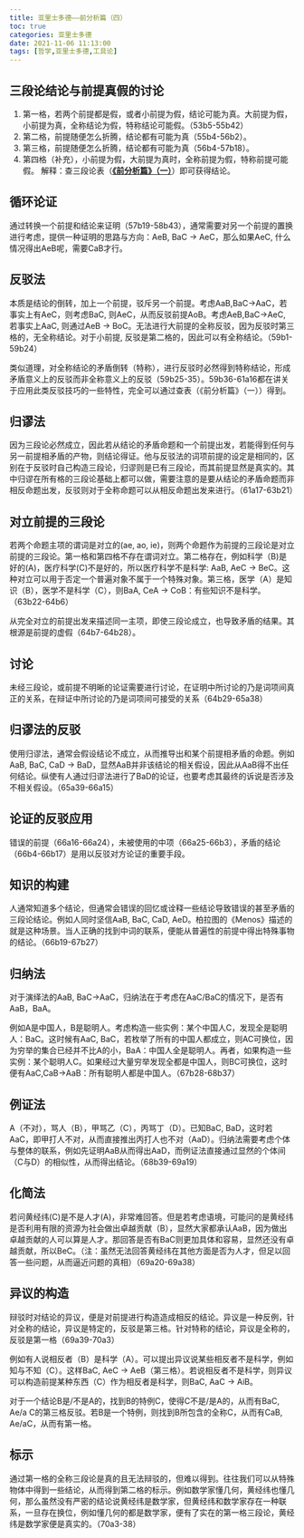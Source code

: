 ```yaml
---
title: 亚里士多德——前分析篇（四）
toc: true
categories: 亚里士多德
date: 2021-11-06 11:13:00
tags: [哲学,亚里士多德,工具论]
---
```


## 三段论结论与前提真假的讨论

1. 第一格，若两个前提都是假，或者小前提为假，结论可能为真。大前提为假，小前提为真，全称结论为假，特称结论可能假。（53b5-55b42）
2. 第二格，前提随便怎么折腾，结论都有可能为真（55b4-56b2）。
3. 第三格，前提随便怎么折腾，结论都有可能为真（56b4-57b18）。
4. 第四格（补充），小前提为假，大前提为真时，全称前提为假，特称前提可能假。
解释：查三段论表（[**《前分析篇》（一）**](/2021/10/24/亚里士多德/亚里士多德——前分析篇（一）/)）即可获得结论。

## 循环论证

通过转换一个前提和结论来证明（57b19-58b43），通常需要对另一个前提的置换进行考虑，提供一种证明的思路与方向：AeB, BaC -> AeC，那么如果AeC, 什么情况得出AeB呢，需要CaB才行。

## 反驳法

本质是结论的倒转，加上一个前提，驳斥另一个前提。考虑AaB,BaC->AaC，若事实上有AeC，则考虑BaC, 则AeC，从而反驳前提AoB。考虑AeB,BaC->AeC, 若事实上AaC, 则通过AeB -> BoC。无法进行大前提的全称反驳，因为反驳时第三格的，无全称结论。对于小前提, 反驳是第二格的，因此可以有全称结论。（59b1-59b24）

类似道理，对全称结论的矛盾倒转（特称），进行反驳时必然得到特称结论，形成矛盾意义上的反驳而非全称意义上的反驳（59b25-35）。59b36-61a16都在讲关于应用此类反驳技巧的一些特性，完全可以通过查表（《前分析篇》（一））得到。

## 归谬法

因为三段论必然成立，因此若从结论的矛盾命题和一个前提出发，若能得到任何与另一前提相矛盾的产物，则结论得证。他与反驳法的词项前提的设定是相同的，区别在于反驳时自己构造三段论，归谬则是已有三段论，而其前提显然是真实的。其中归谬在所有格的三段论基础上都可以做，需要注意的是要从结论的矛盾命题而非相反命题出发，反驳则对于全称命题可以从相反命题出发来进行。（61a17-63b21）

## 对立前提的三段论

若两个命题主项的谓词是对立的(ae, ao, ie)，则两个命题作为前提的三段论是对立前提的三段论。第一格和第四格不存在谓词对立。第二格存在，例如科学（B)是好的(A)，医疗科学(C)不是好的，所以医疗科学不是科学: AaB, AeC -> BeC。这种对立可以用于否定一个普遍对象不属于一个特殊对象。第三格，医学（A）是知识（B），医学不是科学（C），则BaA, CeA -> CoB：有些知识不是科学。（63b22-64b6）

从完全对立的前提出发来描述同一主项，即使三段论成立，也导致矛盾的结果。其根源是前提的虚假（64b7-64b28）。

## 讨论

未经三段论，或前提不明晰的论证需要进行讨论，在证明中所讨论的乃是词项间真正的关系，在辩证中所讨论的乃是词项间可接受的关系（64b29-65a38）

## 归谬法的反驳

使用归谬法，通常会假设结论不成立，从而推导出和某个前提相矛盾的命题。例如AaB, BaC, CaD -> BaD，显然AaB并非该结论的相关假设，因此从AaB得不出任何结论。纵使有人通过归谬法进行了BaD的论证，也要考虑其最终的诉说是否涉及不相关假设。（65a39-66a15）

## 论证的反驳应用

错误的前提（66a16-66a24），未被使用的中项（66a25-66b3），矛盾的结论（66b4-66b17）是用以反驳对方论证的重要手段。

## 知识的构建

人通常知道多个结论，但通常会错误的回忆或诠释一些结论导致错误的甚至矛盾的三段论结论。例如人同时坚信AaB, BaC, CaD, AeD。柏拉图的《Menos》描述的就是这种场景。当人正确的找到中词的联系，便能从普遍性的前提中得出特殊事物的结论。（66b19-67b27）

## 归纳法

对于演绎法的AaB, BaC->AaC，归纳法在于考虑在AaC/BaC的情况下，是否有AaB，BaA。

例如A是中国人，B是聪明人。考虑构造一些实例：某个中国人C，发现全是聪明人：BaC。这时候有AaC, BaC，若枚举了所有的中国人都成立，则AC可换位，因为穷举的集合已经并不比A的小，BaA：中国人全是聪明人。再者，如果构造一些实例：某个聪明人C。如果经过大量穷举发现全都是中国人，则BC可换位，这时便有AaC,CaB->AaB：所有聪明人都是中国人。（67b28-68b37）

## 例证法

A（不对），骂人（B），甲骂乙（C），丙骂丁（D）。已知BaC, BaD，这时若AaC，即甲打人不对，从而直接推出丙打人也不对（AaD）。归纳法需要考虑个体与整体的联系，例如先证明AaB从而得出AaD，而例证法直接通过显然的个体间（C与D）的相似性，从而得出结论。（68b39-69a19）

## 化简法

若问黄经纬(C)是不是人才(A)，非常难回答。但是若考虑语境，可能问的是黄经纬是否利用有限的资源为社会做出卓越贡献（B），显然大家都承认AaB，因为做出卓越贡献的人可以算是人才。那回答是否有BaC则更加具体和容易，显然还没有卓越贡献，所以BeC。（注：虽然无法回答黄经纬在其他方面是否为人才，但足以回答一些问题，从而逼近问题的真相）（69a20-69a38）

## 异议的构造

辩驳时对结论的异议，便是对前提进行构造造成相反的结论。异议是一种反例，针对全称的结论，异议是特定的，反驳是第三格。针对特称的结论，异议是全称的，反驳是第一格（69a39-70a3）

例如有人说相反者（B）是科学（A）。可以提出异议说某些相反者不是科学，例如知与不知（C）。这样BaC, AeC -> AeB（第三格）。若说相反者不是科学，则异议可以构造前提某种东西（C）作为相反者是科学，则BaC, AaC -> AiB。

对于一个结论B是/不是A的，找到B的特例C，使得C不是/是A的，从而有BaC, Ae/a C的第三格反驳。若B是一个特例，则找到B所包含的全称C，从而有CaB, Ae/aC，从而有第一格。

## 标示

通过第一格的全称三段论是真的且无法辩驳的，但难以得到。往往我们可以从特殊物体中得到一些结论，从而得到第二格的标示。例如数学家懂几何，黄经纬也懂几何，那么虽然没有严密的结论说黄经纬是数学家，但黄经纬和数学家存在一种联系，一旦存在换位，例如懂几何的都是数学家，便有了实在的第一格三段论，黄经纬是数学家便是真实的。（70a3-38）